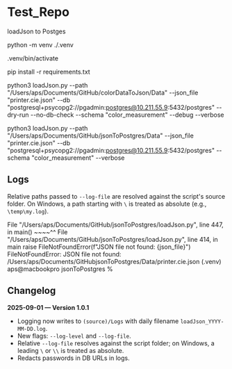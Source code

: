 # Test_Repo
loadJson to Postges 

python -m venv ./.venv

.venv/bin/activate

pip install -r requirements.txt

python3 loadJson.py  --path "/Users/aps/Documents/GitHub/colorDataToJson/Data" --json_file "printer.cie.json" --db "postgresql+psycopg2://pgadmin:postgres@10.211.55.9:5432/postgres" --dry-run --no-db-check --schema "color_measurement" --debug --verbose

 python3 loadJson.py  --path "/Users/aps/Documents/GitHub/jsonToPostgres/Data" --json_file "printer.cie.json" --db "postgresql+psycopg2://pgadmin:postgres@10.211.55.9:5432/postgres"  --schema "color_measurement"  --verbose     


## Logs

Relative paths passed to `--log-file` are resolved against the script's source folder. On Windows, a path starting with `\` is treated as absolute (e.g., `\temp\my.log`).


  File "/Users/aps/Documents/GitHub/jsonToPostgres/loadJson.py", line 447, in <module>
    main()
    ~~~~^^
  File "/Users/aps/Documents/GitHub/jsonToPostgres/loadJson.py", line 414, in main
    raise FileNotFoundError(f"JSON file not found: {json_file}")
FileNotFoundError: JSON file not found: /Users/aps/Documents/GitHubjsonToPostgres/Data/printer.cie.json
(.venv) aps@macbookpro jsonToPostgres % 

## Changelog
**2025-09-01 — Version 1.0.1**
- Logging now writes to `(source)/Logs` with daily filename `loadJson_YYYY-MM-DD.log`.
- New flags: `--log-level` and `--log-file`.
- Relative `--log-file` resolves against the script folder; on Windows, a leading `\` or `\\` is treated as absolute.
- Redacts passwords in DB URLs in logs.